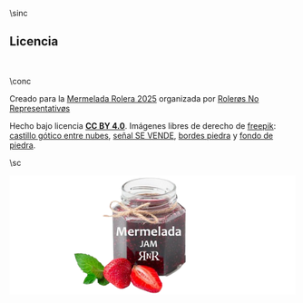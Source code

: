 \sinc

## Licencia

&nbsp;

\conc

Creado para la [Mermelada Rolera 2025](https://itch.io/jam/mermelada-rolera-rnr-2025) organizada por [Rolerøs No Representativøs](https://rolerosnorepresentativos.itch.io/)

Hecho bajo licencia **[CC BY 4.0](https://creativecommons.org/licenses/by/4.0/legalcode.es)**. Imágenes libres de derecho de [freepik](https://www.freepik.com/): [castillo gótico entre nubes](https://www.freepik.es/vector-gratis/camino-cielo-fantasia-al-fondo-vector-castillo-magico_50479850.htm), [señal SE VENDE](https://www.freepik.es/vector-gratis/coleccion-carteles-venta-inmobiliaria_9914038.htm), [bordes piedra](https://www.freepik.com/free-vector/set-seamless-pattern-old-gray-stone-border_11140421.htm) y [fondo de piedra](https://www.freepik.com/free-vector/stone-wall-texture_957408.htm).

\sc

[![Mermelada Rolera 2025](./images/mermelada-rolera.png "Mermelada Rolera 2025")](https://itch.io/jam/mermelada-rolera-rnr-2025 "Mermelada Rolera 2025")